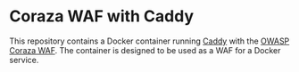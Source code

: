 # Coraza WAF with Caddy

This repository contains a Docker container running [Caddy](https://caddyserver.com/) with the [OWASP Coraza WAF](https://coraza.io/). The container is designed to be used as a WAF for a Docker service.
